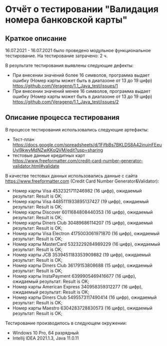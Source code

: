 # Отчёт о тестировании "Валидация номера банковской карты"

## Краткое описание

16.07.2021 - 16.07.2021 было проведено модульное функциональное тестирование.
На тестирование затрачено: 2 ч.

В результате тестирования выявлены следующие дефекты:
* При внесении значений более 16 символов, программа выдает ошибку (Номер карты может быть в диапазоне от 13 до 19 цифр) https://github.com/Veragenp/1.1_Java_test/issues/1
* При внесении значений менее 16 символов, программа выдает ошибку (Номер карты может быть в диапазоне от 13 до 19 цифр) https://github.com/Veragenp/1.1_Java_test/issues/2


## Описание процесса тестирования
В процессе тестирования использовались следующие артефакты:
* Тест-план https://docs.google.com/spreadsheets/d/1FjfbBs7BKLDS8A42inujnFEeuUyI9kwyMdNZwKKoQVM/edit?usp=sharing
* тестовые данные кредитных карт https://www.freeformatter.com/credit-card-number-generator-validator.html#validate


В качестве тестовых данных использовались данные с сайта https://www.freeformatter.com (Credit Card Number Generator&Validator):
* Номер карты Visa 4532321711246982 (16 цифр), ожидаемый результат: Result is OK;
* Номер карты Visa 4485111933895137427 (19 цифр), ожидаемый результат: Result is OK;
* Номер карты Discover 6011684808440353 (16 цифр), ожидаемый результат: Result is OK;
* Номер карты Diners Club 30489686114207 (15 цифр), ожидаемый результат: Result is OK;
* Номер карты Visa Electron 4175003061971870 (16 цифр), ожидаемый результат: Result is OK;
* Номер карты MasterCard 5323229284989229 (16 цифр), ожидаемый результат: Result is OK;
* Номер карты JCB 3539451183353909882 (19 цифр), ожидаемый результат: Result is OK;
* Номер карты Diners Club 36179153808688 (15 цифр), ожидаемый результат: Result is OK;
* Номер карты InstaPayment 6399905469416677 (16 цифр), ожидаемый результат: Result is OK;
* Номер карты American Express 340958359312277 (16 цифр), ожидаемый результат: Result is OK;
* Номер карты Diners Club 5495573117490414 (16 цифр), ожидаемый результат: Result is OK;
* Номер карты Maestro 6304283728830573 (16 цифр), ожидаемый результат: Result is OK;

Тестирование производилось в следующем окружении:
* Windows 10 Pro, 64 разрядный
* Intellij IDEA 2021.1.3, Java 11.0.11
